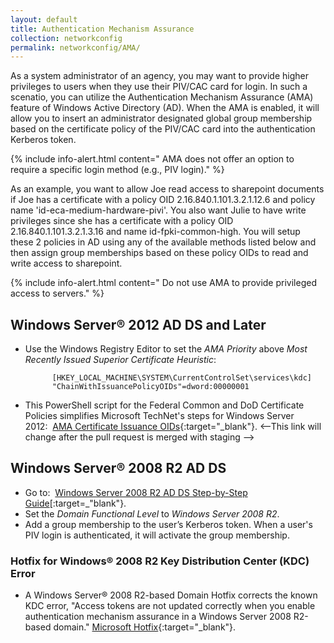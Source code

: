 ```yaml
---
layout: default
title: Authentication Mechanism Assurance
collection: networkconfig
permalink: networkconfig/AMA/
---
```


As a system administrator of an agency, you may want to provide higher privileges to users when they use their PIV/CAC card for login. In such a scenatio, you can utilize the Authentication Mechanism Assurance (AMA) feature of Windows Active Directory (AD). When the AMA is enabled, it will allow you to insert an administrator designated global group membership based on the certificate policy of the PIV/CAC card into the authentication Kerberos token.

{% include info-alert.html content=" AMA does not offer an option to require a specific login method (e.g., PIV login)." %}

As an example, you want to allow Joe read access to sharepoint documents if Joe has a certificate with a policy OID 2.16.840.1.101.3.2.1.12.6 and policy name 'id-eca-medium-hardware-pivi'. You also want Julie to have write privileges since she has a certificate with a policy OID 2.16.840.1.101.3.2.1.3.16 and name id-fpki-common-high. You will setup these 2 policies in AD using any of the available methods listed below and then assign group memberships based on these policy OIDs to read and write access to sharepoint.

{% include info-alert.html content=" Do not use AMA to provide privileged access to servers." %}

## Windows Server® 2012 AD DS and Later

* Use the Windows Registry Editor to set the _AMA Priority_ above _Most Recently Issued Superior Certificate Heuristic_:

            [HKEY_LOCAL_MACHINE\SYSTEM\CurrentControlSet\services\kdc]
            "ChainWithIssuancePolicyOIDs"=dword:00000001

* This PowerShell script for the Federal Common and DoD Certificate Policies simplifies Microsoft TechNet's steps for Windows Server 2012:&nbsp;&nbsp;[AMA Certificate Issuance OIDs](https://github.com/GSA/ficam-scripts/tree/auth-mech-assurance/_AMA){:target="_blank"}. <--This link will change after the pull request is merged with staging -->

## Windows Server® 2008 R2 AD DS

* Go to:&nbsp;&nbsp;[Windows Server 2008 R2 AD DS Step-by-Step Guide](https://technet.microsoft.com/en-us/library/dd378897(v=WS.10).aspx)[:target=_"blank"}.
* Set the _Domain Functional Level_ to _Windows Server 2008 R2_.
* Add a group membership to the user’s Kerberos token. When a user's PIV login is authenticated, it will activate the group membership.

### Hotfix for Windows® 2008 R2 Key Distribution Center (KDC) Error

* A Windows Server® 2008 R2-based Domain Hotfix corrects the known KDC error, "Access tokens are not updated correctly when you enable authentication mechanism assurance in a Windows Server 2008 R2-based domain." [Microsoft Hotfix](http://support.microsoft.com/kb/2771254){:target="_blank"}. 


